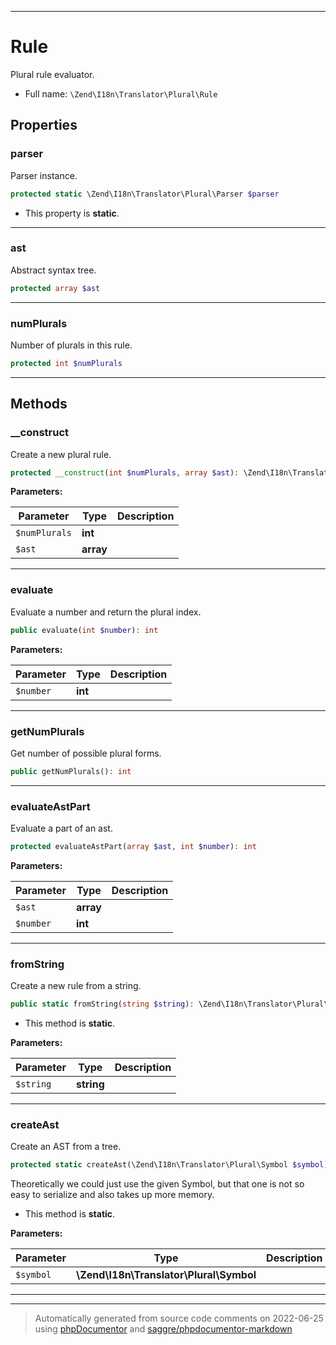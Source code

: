***

# Rule

Plural rule evaluator.



* Full name: `\Zend\I18n\Translator\Plural\Rule`



## Properties


### parser

Parser instance.

```php
protected static \Zend\I18n\Translator\Plural\Parser $parser
```



* This property is **static**.


***

### ast

Abstract syntax tree.

```php
protected array $ast
```






***

### numPlurals

Number of plurals in this rule.

```php
protected int $numPlurals
```






***

## Methods


### __construct

Create a new plural rule.

```php
protected __construct(int $numPlurals, array $ast): \Zend\I18n\Translator\Plural\Rule
```








**Parameters:**

| Parameter | Type | Description |
|-----------|------|-------------|
| `$numPlurals` | **int** |  |
| `$ast` | **array** |  |




***

### evaluate

Evaluate a number and return the plural index.

```php
public evaluate(int $number): int
```








**Parameters:**

| Parameter | Type | Description |
|-----------|------|-------------|
| `$number` | **int** |  |




***

### getNumPlurals

Get number of possible plural forms.

```php
public getNumPlurals(): int
```











***

### evaluateAstPart

Evaluate a part of an ast.

```php
protected evaluateAstPart(array $ast, int $number): int
```








**Parameters:**

| Parameter | Type | Description |
|-----------|------|-------------|
| `$ast` | **array** |  |
| `$number` | **int** |  |




***

### fromString

Create a new rule from a string.

```php
public static fromString(string $string): \Zend\I18n\Translator\Plural\Rule
```



* This method is **static**.




**Parameters:**

| Parameter | Type | Description |
|-----------|------|-------------|
| `$string` | **string** |  |




***

### createAst

Create an AST from a tree.

```php
protected static createAst(\Zend\I18n\Translator\Plural\Symbol $symbol): array
```

Theoretically we could just use the given Symbol, but that one is not
so easy to serialize and also takes up more memory.

* This method is **static**.




**Parameters:**

| Parameter | Type | Description |
|-----------|------|-------------|
| `$symbol` | **\Zend\I18n\Translator\Plural\Symbol** |  |




***


***
> Automatically generated from source code comments on 2022-06-25 using [phpDocumentor](http://www.phpdoc.org/) and [saggre/phpdocumentor-markdown](https://github.com/Saggre/phpDocumentor-markdown)
